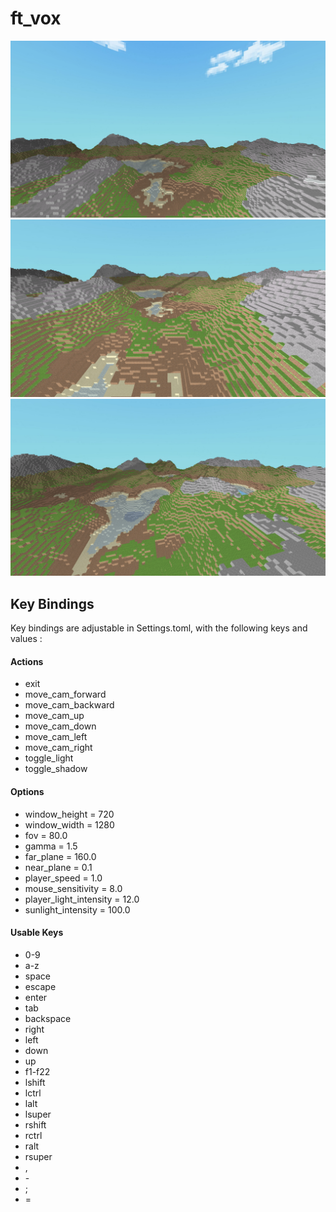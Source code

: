 <h1> ft_vox </h1>

![alt text](<resources/screenshots/Screenshot from 2024-07-31 15-25-44.png>)
![alt text](<resources/screenshots/Screenshot from 2024-07-31 15-25-57.png>)
![alt text](<resources/screenshots/Screenshot from 2024-07-31 15-32-30.png>)

<h2> Key Bindings </h2>
<p> Key bindings are adjustable in Settings.toml, with the following keys and values :

<h4> Actions </h4>
<ul>
	<li>exit</li>
	<li>move_cam_forward</li>
	<li>move_cam_backward</li>
	<li>move_cam_up</li>
	<li>move_cam_down</li>
	<li>move_cam_left</li>
	<li>move_cam_right</li>
	<li>toggle_light</li>
	<li>toggle_shadow</li>
</ul>

<h4> Options </h4>
<ul>
	<li>window_height = 720</li>
	<li>window_width = 1280</li>
	<li>fov = 80.0</li>
	<li>gamma = 1.5</li>
	<li>far_plane = 160.0</li>
	<li>near_plane = 0.1</li>
	<li>player_speed = 1.0</li>
	<li>mouse_sensitivity = 8.0</li>
	<li>player_light_intensity = 12.0</li>
	<li>sunlight_intensity = 100.0</li>
</ul>

<h4> Usable Keys </h4>
<ul>
	<li>0-9</li>
	<li>a-z</li>
	<li>space</li>
	<li>escape</li>
	<li>enter</li>
	<li>tab</li>
	<li>backspace</li>
	<li>right</li>
	<li>left</li>
	<li>down</li>
	<li>up</li>
	<li>f1-f22</li>
	<li>lshift</li>
	<li>lctrl</li>
	<li>lalt</li>
	<li>lsuper</li>
	<li>rshift</li>
	<li>rctrl</li>
	<li>ralt</li>
	<li>rsuper</li>
	<li>,</li>
	<li>-</li>
	<li>;</li>
	<li>=</li>
</ul>
